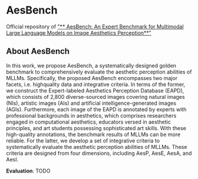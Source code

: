 # AesBench
Official repository of ["** AesBench: An Expert Benchmark for Multimodal Large Language Models on Image Aesthetics Perception**"](https://arxiv.org/abs/2312.02896)

## About AesBench

In this work, we propose AesBench, a systematically designed golden benchmark to comprehensively evaluate the aesthetic perception abilities of MLLMs. Specifically, the proposed AesBench encompasses two major facets, i.e. highquality data and integrative criteria. In terms of the former, we construct the Expert-labeled Aesthetics Perception Database (EAPD), which consists of 2,800 diverse-sourced images covering natural images (NIs), artistic images (AIs) and artificial intelligence-generated images (AGIs). Furthermore, each image of the EAPD is annotated by experts with professional backgrounds in aesthetics, which comprises researchers engaged in computational aesthetics, educators versed in aesthetic principles, and art students possessing sophisticated art skills. With these high-quality annotations, the benchmark results of MLLMs can be more reliable. For the latter, we develop a set of integrative criteria to systematically evaluate the aesthetic perception abilities of MLLMs. These criteria are designed from four dimensions, including AesP, AesE, AesA, and AesI.


**Evaluation**: TODO
